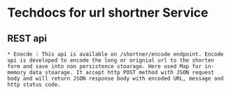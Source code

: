 # Techdocs for url shortner Service

## REST api

    * Enocde : This api is available on /shortner/encode endpoint. Encode api is developed to encode the long or orignial url to the shorten form and save into non persistence stoarage. Here used Map for in-memory data stoarage. It accept http POST method with JSON request body and will return JSON response body with encoded URL, message and http status code.
